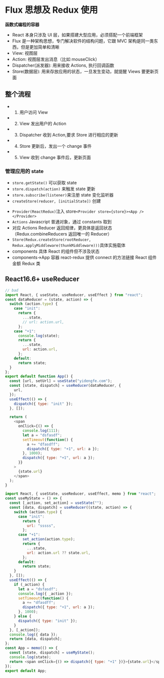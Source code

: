 # Flux 思想及 Redux 使用

**函数式编程的容器**

- React 本身只涉及 UI 层，如果搭建大型应用，必须搭配一个前端框架
- Flux 是一种架构思想，专门解决软件的结构问题，它跟 MVC 架构是同一类东西，但是更加简单和清晰
- View: 视图层
- Action: 视图层发出消息（比如 mouseClick）
- Dispatcher(派发器): 用来接收 Actions, 执行回调函数
- Store(数据层): 用来存放应用的状态，一旦发生变动，就提醒 Views 要更新页面

## 整个流程

- 1. 用户访问 View
- 2. View 发出用户的 Action
- 3. Dispatcher 收到 Action,要求 Store 进行相应的更新
- 4. Store 更新后，发出一个 change 事件
- 5. View 收到 change 事件后，更新页面

### 管理应用的 state

- `store.getState()` 可以获取 state
- `store.dispatch(action)` 来触发 state 更新
- `store.subscribe(listener)`来注册 state 变化监听器
- `createStore(reducer, [initialState])` 创建

* `Provider(ReactRedux)`注入 store`<Provider store={store}><App /></Provider>`
* `Actions` Javascript 普通对象，通过 constants 取到
* 对应 Actions Reducer 返回规律，更具体是返回状态 （Redux.combineReducers 返回唯一的 Reducer）
* `Store(Redux.createStore(rootReducer, Redux.applyMiddleware(thunkMiddleware)))`具体实施载体
* components 具体 React 的组件但不涉及状态
* components->App 容器 react-redux 提供 connect 的方法链接 React 组件金额 Redux 类

## React16.6+ useReducer

```js
// bad
import React, { useState, useReducer, useEffect } from "react";
const dataReducer = (state, action) => {
  switch (action.type) {
    case "init":
      return {
        ...state,
        // url: action.url,
      };
    case "+1":
      console.log(state);
      return {
        ...state,
        url: action.url,
      };
    default:
      return state;
  }
};
export default function App() {
  const [url, setUrl] = useState("yidengfe.com");
  const [state, dispatch] = useReducer(dataReducer, {
    url,
  });
  useEffect(() => {
    dispatch({ type: "init" });
  }, []);

  return (
    <span
      onClick={() => {
        console.log(111);
        let a = "dsfasdf";
        setTimeout(function() {
          a += "dfasdff";
          dispatch({ type: "+1", url: a });
        }, 1000);
        dispatch({ type: "+1", url: a });
      }}
    >
      {state.url}
    </span>
  );
}
```

```js
import React, { useState, useReducer, useEffect, memo } from "react";
const useMyState = () => {
  const [_action, set_action] = useState("");
  const [data, dispatch] = useReducer((state, action) => {
    switch (action.type) {
      case "init":
        return {
          url: "sssss",
        };
      case "+1":
        set_action(action.type);
        return {
          ...state,
          url: action.url ?? state.url,
        };
      default:
        return state;
    }
  }, []);
  useEffect(() => {
    if (_action) {
      let a = "dsfasdf";
      console.log({ _action });
      setTimeout(function() {
        a += "dfasdff";
        dispatch({ type: "+1", url: a });
      }, 1000);
    } else {
      dispatch({ type: "init" });
    }
  }, [_action]);
  console.log({ data });
  return [data, dispatch];
};
const App = memo(() => {
  const [state, dispatch] = useMyState();
  console.log(state);
  return <span onClick={() => dispatch({ type: "+1" })}>{state.url}</span>;
});
export default App;
```
